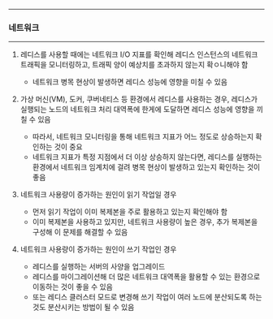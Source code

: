 -----
### 네트워크
-----
1. 레디스를 사용할 때에는 네트워크 I/O 지표를 확인해 레디스 인스턴스의 네트워크 트래픽을 모니터링하고, 트래픽 양이 예상치를 초과하지 않는지 확ㅇ니해야 함
   - 네트워크 병목 현상이 발생하면 레디스 성능에 영향을 미칠 수 있음

2. 가상 머신(VM), 도커, 쿠버네티스 등 환경에서 레디스를 사용하는 경우, 레디스가 실행되는 노드의 네트워크 처리 대역폭에 한게에 도달하면 레디스 성능에 영향을 끼칠 수 있음
   - 따라서, 네트워크 모니터링을 통해 네트워크 지표가 어느 정도로 상승하는지 확인하는 것이 중요
   - 네트워크 지표가 특정 지점에서 더 이상 상승하지 않는다면, 레디스를 실행하는 환경에서 네트워크 임계치에 걸려 병목 현상이 발생하고 있는지 확인하는 것이 좋음

3. 네트워크 사용량이 증가하는 원인이 읽기 작업일 경우
   - 먼저 읽기 작업이 이미 복제본을 주로 활용하고 있는지 확인해야 함
   - 이미 복제본을 사용하고 있지만, 네트워크 사용량이 높은 경우, 추가 복제본을 구성해 이 문제를 해결할 수 있음

4. 네트워크 사용량이 증가하는 원인이 쓰기 작업인 경우
   - 레디스를 실행하는 서버의 사양을 업그레이드
   - 레디스를 마이그레이션해 더 많은 네트워크 대역폭을 활용할 수 있는 환경으로 이동하는 것이 좋을 수 있음
   - 또는 레디스 클러스터 모드로 변경해 쓰기 작업이 여러 노드에 분산되도록 하는 것도 분산시키는 방법이 될 수 있음
   
